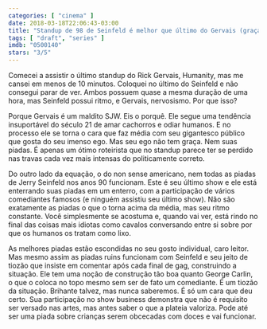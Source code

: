```yaml
---
categories: [ "cinema" ]
date: 2018-03-18T22:06:43-03:00
title: "Standup de 98 de Seinfeld é melhor que último do Gervais (graças ao SJW)"
tags: [ "draft", "series" ]
imdb: "0500140"
stars: "3/5"
---
```

Comecei a assistir o último standup do Rick Gervais, Humanity, mas me cansei em menos de 10 minutos. Coloquei no último do Seinfeld e não consegui parar de ver. Ambos possuem quase a mesma duração de uma hora, mas Seinfeld possui ritmo, e Gervais, nervosismo. Por que isso?

Porque Gervais é um maldito SJW. Eis o porquê. Ele segue uma tendência insuportável do século 21 de amar cachorros e odiar humanos. E no processo ele se torna o cara que faz média com seu gigantesco público que gosta do seu imenso ego. Mas seu ego não tem graça. Nem suas piadas. É apenas um ótimo roteirista que no standup parece ter se perdido nas travas cada vez mais intensas do politicamente correto.

Do outro lado da equação, o do non sense americano, nem todas as piadas de Jerry Seinfeld nos anos 90 funcionam. Este é seu último show e ele está enterrando suas piadas em um enterro, com a participação de vários comediantes famosos (e ninguém assistiu seu último show). Não são exatamente as piadas o que o torna acima da média, mas seu ritmo constante. Você simplesmente se acostuma e, quando vai ver, está rindo no final das coisas mais idiotas como cavalos conversando entre si sobre por que os humanos os tratam como lixo.

As melhores piadas estão escondidas no seu gosto individual, caro leitor. Mas mesmo assim as piadas ruins funcionam com Seinfeld e seu jeito de tiozão que insiste em comentar após cada final de gag, construindo a situação. Ele tem uma noção de construção tão boa quanto George Carlin, o que o coloca no topo mesmo sem ser de fato um comediante. É um tiozão da situação. Brihante talvez, mas nunca saberemos. É só um cara que deu certo. Sua participação no show business demonstra que não é requisito ser versado nas artes, mas antes saber o que a plateia valoriza. Pode até ser uma piada sobre crianças serem obcecadas com doces e vai funcionar.
